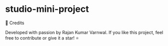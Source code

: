 # studio-mini-project
💎 Credits

Developed with passion by Rajan Kumar Varnwal. If you like this project, feel free to contribute or give it a star! ⭐
